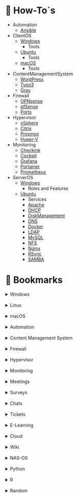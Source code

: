 <!-- HOW TO -->

# :ledger: How-To´s

- Automation
  - [Ansible](/automation/ansible.md)
- ClientOS
  - [Windows](/client/windows/windows.md)
    - Tools
  - [Ubuntu](/client/ubuntu/ubuntu.md)
    - Tools
  - [macOS](/client/macos/macos.md)
    - Tools
- ContentManagementSystem
  - [WordPress](/cms/wordpress.md)
  - [Typo3](/cms/typo3.md)
  - [Grav](/cms/grav.md)
- Firewall
  - [OPNsense](/firewall/opnsense.md)
  - [pfSense](/firewall/pfsense.md)
  - [Ports](/firewall/ports.md)
- Hypervisor
  - [vSphere](/hypervisor/vsphere.md)
  - [Citrix](/hypervisor/citrix.md)
  - [Proxmox](/hypervisor/proxmox.md)
  - [Hyper-V](/hypervisor/hyperv.md)
- Monitoring
  - [Checkmk](/monitoring/checkmk.md)
  - [Cockpit](/monitoring/cockpit.md)
  - [Grafana](/monitoring/grafana.md)
  - [Portainer](/monitoring/portainer.md)
  - [Prometheus](/monitoring/prometheus.md)
- ServerOS
  - [Windows](/server/windows/windows.md)
    - Roles and Features
  - [Ubuntu](/server/ubuntu/ubuntu.md)
    - Services
    - [Apache](/server/ubuntu/services/apache.md)
    - [DHCP](/server/ubuntu/services/dhcp.md)
    - [DiskManagement](/server/ubuntu/services/disk.md)
    - [DNS](/server/ubuntu/services/dns.md)
    - [Docker](/server/ubuntu/services/docker.md)
    - [LDAP](/server/ubuntu/services/ldap.md)
    - [MySQL](/server/ubuntu/services/mysql.md)
    - [NFS](/server/ubuntu/services/nfs.md)
    - [Nginx](/server/ubuntu/services/nginx.md)
    - [RSync](/server/ubuntu/services/rsync.md)
    - [SAMBA](/server/ubuntu/services/samba.md)

# :bookmark: Bookmarks

<details>
  <summary>Windows</summary>
  <ul>
    <li><a href="https://www.it-zeugs.de/active-directory-komponenten.html">Active Directory - Komponenten (DE)</a></li>
    <li><a href="https://www.computerbase.de/downloads/systemtools/all-in-one-runtimes/">All in One Runtimes Download (DE)</a></li>
    <li><a href="https://www.gp-pack.com/wp-content/uploads/2018/04/gp-pack.com-BSI-BPOL_Windows_10_Sicherheitsmodul_Bundespolizei.htm">BSI-GPO-Windows 10 (DE)</a></li>
    <li><a href="https://chocolatey.org/">Chocolatey Software Manager (EN)</a></li>
    <li><a href="https://www.drwindows.de/">Dr. Windows (DE)</a></li>
    <li><a href="https://de.wikihow.com/Unter-Windows-7-das-Administrator-Passwort-zur%C3%BCcksetzen">Win-Admin-Passwort zurücksetzen (DE)</a></li>
  </ul>
</details>

<br>

<details>
  <summary>Linux</summary>
  <ul>
    <li><a href="https://contabo.com/blog/de/">Contabo (DE)</a></li>
    <li><a href="https://crontab.guru/">crontab guru (EN)</a></li>
    <li><a href="https://devconnected.com/">devconnected (EN)</a></li>
    <li><a href="https://itslinuxfoss.com/">itsLinuxfoss.com (EN)</a></li>
    <li><a href="https://www.itzgeek.com/">ITzGeek (EN)</a></li>
    <li><a href="http://www.phpldaptools.com/">LdapTools (EN)</a></li>
    <li><a href="https://linux-audit.com/">Linux Audit (EN)</a></li>
    <li><a href="https://www.linuxbabe.com/">LinuxBabe (EN)</a></li>
    <li><a href="https://linuxconfig.org/">LinuxConfig (EN)</a></li>
    <li><a href="https://linuxhint.com/">linuxhint (EN)</a></li>
    <li><a href="https://linuxize.com/">Linuxize (EN)</a></li>
    <li><a href="https://www.cyberciti.biz/tips/">nixCraft (EN)</a></li>
    <li><a href="https://blog.desdelinux.net/de/pam-nis-ldap-kerberos-ds-samba-4-ad-dc-redes-pymes/">PAM-, NIS-, LDAP-, Kerberos-, DS- und Samba 4 AD-DC-SMB-Netzwerk (DE)</a></li>
    <li><a href="https://serversforhackers.com/">Server Admin for Programmers (EN)</a></li>
    <li><a href="https://www.shellbefehle.de/">Shell Befehle (DE)</a></li>
    <li><a href="https://confluence.jaytaala.com/display/TKB/Tech+Knowledge+Base">Tech Knowledge Base (EN)</a></li>
    <li><a href="https://www.tecmint.com/">tecmint (EN)</a></li>
    <li><a href="https://manpages.ubuntu.com/">Ubuntu Manpage (EN)</a></li>
    <li><a href="https://github.com/jenil777007/ucleaner">ucleaner (EN)</a></li>
  </ul>
</details>

<br>

<details>
  <summary>macOS</summary>
  <ul>

  </ul>
</details>

<br>

<details>
  <summary>Automation</summary>
  <ul>
    <li><a href="https://www.redhat.com/de/technologies/management/ansible">Ansible</a></li>
  </ul>
</details>

<br>

<details>
  <summary>Content Management System</summary>
  <ul>
    <li><a href="https://typo3.org/">Typo3</a></li>
    <li><a href="https://getgrav.org/">Grav</a></li>
    <li><a href="https://wordpress.com/">WordPress</a></li>
    <li><a href="https://contao.org/">Contao</a></li>
    <li><a href="https://www.drupal.de/">Drupal</a></li>
    <li><a href="https://www.joomla.de/">Joomla</a></li>
  </ul>
</details>

<br>

<details>
  <summary>Firewall</summary>
  <ul>

  </ul>
</details>

<br>

<details>
  <summary>Hypervisor</summary>
  <ul>
    <li><a href="https://www.vmware.com/products/vsphere-hypervisor.html.html">vSphere Hypervisor</a></li>
    <li><a href="https://docs.xenserver.com/de-de/citrix-hypervisor/">Citrix Hypervisor</a></li>
    <li><a href="https://www.proxmox.com/de/">Proxmox</a></li>
    <li><a href="https://learn.microsoft.com/de-de/virtualization/hyper-v-on-windows/">Hyper-V</a></li>
  </ul>
</details>

<br>

<details>
  <summary>Monitoring</summary>
  <ul>
    <li><a href="https://checkmk.com/">checkmk</a></li>
  </ul>
</details>

<br>

<details>
  <summary>Meetings</summary>
  <ul>
    <li><a href="https://bigbluebutton.org/">BigBlueButton</a></li>
    <li><a href="https://www.braincert.com/">BrainCert</a></li>
    <li><a href="https://www.goto.com/de/meeting">GoToMeeting</a></li>
    <li><a href="https://meet.jit.si/">jitsi</a></li>
  </ul>
</details>

<br>

<details>
  <summary>Surveys</summary>
  <ul>
    <li><a href="https://www.global-assess.rwth-aachen.de/nrddt/testmaker/index.php?page=about">testMaker</a></li>
    <li><a href="https://www.surveymonkey.de/">SurveyMonkey</a></li>
    <li><a href="https://www.formstack.com/">Formstack</a></li>
    <li><a href="https://www.limesurvey.org/de/">LimeSurvey</a></li>
  </ul>
</details>

<br>

<details>
  <summary>Chats</summary>
  <ul>
    <li><a href="https://mattermost.com/">Mattermost</a></li>
    <li><a href="https://de.rocket.chat/">RocketChat</a></li>
  </ul>
</details>

<br>

<details>
  <summary>Tickets</summary>
  <ul>
    <li><a href="https://freescout.net/">FreeScout</a></li>
    <li><a href="https://www.opensupports.com/">OpenSupport</a></li>
    <li><a href="https://www.hesk.com/">Hesk</a></li>
    <li><a href="https://zammad.com/ ">Zammad</a></li>
    <li><a href="http://handesk.io/">Handesk</a></li>
    <li><a href="https://trudesk.io/">Trudesk</a></li>
    <li><a href="https://www.quickdesk.io/">QuickDesk</a></li>
  </ul>
</details>

<br>

<details>
  <summary>E-Learning</summary>
  <ul>
    <li><a href="https://www.sakailms.org">Sakai</a></li>
    <li><a href="https://moodle.org/">Moodle</a></li>
    <li><a href="https://www.ilias.de/">Ilias</a></li>
  </ul>
</details>

<br>

<details>
  <summary>Cloud</summary>
  <ul>
    <li><a href="https://nextcloud.com/">Nextcloud</a></li>
    <li><a href="https://owncloud.com/">ownCloud</a></li>
    <li><a href="https://www.seafile.com/en/home/">Seafile</a></li>
  </ul>
</details>

<br>

<details>
  <summary>Wiki</summary>
  <ul>
    <li><a href="https://www.bookstackapp.com/">BookStack</a></li>
    <li><a href="https://www.dokuwiki.org/dokuwiki">DokuWiki</a></li>
    <li><a href="https://bluespice.com/de/">BlueSpice</a></li>
    <li><a href="https://js.wiki/">Wiki.js</a></li>
  </ul>
</details>

<br>

<details>
  <summary>NAS-OS</summary>
  <ul>
    <li><a href="https://www.truenas.com/">TrueNAS</a></li>
    <li><a href="https://zentyal.com/">Zentyal</a></li>
  </ul>
</details>

<br>

<details>
  <summary>Python</summary>
  <ul>
    <li><a href="https://jupyter.org/">Jupyter Lab</a></li>
    <li><a href="https://jupyter.org/">Jupyter Notebook</a></li>
  </ul>
</details>

<br>

<details>
  <summary>R</summary>
  <ul>
    <li><a href="https://www.rstudio.com/">R-Studio Server</a></li>
    <li><a href="https://www.shinyapps.io/">ShinyApps</a></li>
  </ul>
</details>

<br>

<details>
  <summary>Random</summary>
  <ul>
    <li><a href="http://www.drs-informatik.de/blog/">Dreessen Informatik (DE)</a></li>
    <li><a href="https://blog.wydler.eu/notizblock/">IT Praxis: Notizblock (DE)</a></li>
    <li><a href="https://www.linode.com/docs/guides/">Linode Guides & Tutorials (EN)</a></li>
    <li><a href="https://blog.marvin-menzerath.de/">Marvin Menzerath (DE)</a></li>
    <li><a href="https://www.redim.de/blog/passwortschutz-mit-htaccess-einrichten">.htpasswd Generator (DE)</a></li>
    <li><a href="https://administrator.de/">administrator.de (DE)</a></li>
    <li><a href="https://ahelpme.com/hardware/lsi/avago-megaraid-sas-9361-4i-with-cachecade-and-cachevault-bios-configuration-utilities-review/">AVAGO MegaRaid (EN)</a></li>
    <li><a href="https://www.heise.de/tipps-tricks/BIOS-starten-so-klappt-s-3949966.html">BIOS Tasten (DE)</a></li>
    <li><a href="https://www.skgm.de/">Broadcast IT Engineering (DE)</a></li>
    <li><a href="https://bund.dev/">BUND API-Portal (DE)</a></li>
    <li><a href="https://www.bsi.bund.de">Bundesamt für Sicherheit in der Informationstechnik (DE)</a></li>
    <li><a href="https://www.com-magazin.de/">com-magazin.de (DE)</a></li>
    <li><a href="https://creativecommons.org/licenses/?lang=en">Creative Commons (EN)</a></li>
    <li><a href="https://www.elektronik-kompendium.de/">Elektronik-Kompendium (DE)</a></li>
    <li><a href="https://www.forschungsdaten.info/">Forschung und Daten managen (DE)</a></li>
    <li><a href="https://www.golem.de/">Golem.de (DE)</a></li>
    <li><a href="https://www.govdata.de/">GovData (DE)</a></li>
    <li><a href="https://www.hirensbootcd.org/">Hiren’s BootCD PE (EN)</a></li>
    <li><a href="https://www.subnet-calculator.com/">IP Subnet Calculator (EN)</a></li>
    <li><a href="https://www.ip-insider.de/">IP-Insider.de (DE)</a></li>
    <li><a href="https://de.ipshu.com/">IPSHU (DE)</a></li>
    <li><a href="https://it-administrator.de">it-administrator.de (DE)</a></li>
    <li><a href="https://wiki.de.it-processmaps.com">ITIL (DE)</a></li>
    <li><a href="https://it-learner.de/">it-learner.de (DE)</a></li>
    <li><a href="https://www.it-zeugs.de/">it-zeugs.de (DE)</a></li>
    <li><a href="https://tinkertry.com/drive-accidentally-removed-from-raid-resolve-the-pd-missing-error-without-data-loss-using-lsi-webbios">LSI WebBIOS (EN)</a></li>
    <li><a href="https://www.thomas-krenn.com/en/wiki/Managing_an_MegaRAID_Controller">Managing an MegaRAID Controller (DE)</a></li>
    <li><a href="https://www.mikedane.com/web-development/">Mike Dane (EN)</a></li>
    <li><a href="https://www.my-it-brain.de/wordpress/">My-IT-Brain (DE)</a></li>
    <li><a href="https://ninite.com/">Ninite (EN)</a></li>
    <li><a href="https://www.nirsoft.net/">NirSoft (EN)</a></li>
    <li><a href="https://www.ntlite.com/">NTLite (EN)</a></li>
    <li><a href="https://choosealicense.com/">open source licenses (EN)</a></li>
    <li><a href="https://pcpartpicker.com/">pcpartpicker (EN)</a></li>
    <li><a href="https://www.thomas-krenn.com/de/wiki/RAID-Controller_Rebuild_manuell_starten">RAID-Controller Rebuild (DE)</a></li>
    <li><a href="https://www.search-one.de/seo-tutorial/">SEO-Tutorial: Know How für Einsteiger (DE)</a></li>
    <li><a href="https://docs.microsoft.com/en-us/sysinternals/downloads/sysinternals-suite">Sysinternals Suite (EN)</a></li>
    <li><a href="https://dokuwiki.tachtler.net/doku.php">Tachtler's DokuWiki (DE)</a></li>
    <li><a href="https://www.ionas.com/wissen/tastenkombinationen-bios-bootmenue-recovery-partition/">Tastenkombinationen für BIOS, Bootmenü und Recovery Partition (DE)</a></li>
    <li><a href="https://www.thomas-krenn.com/de/wiki/Hauptseite">Thomas-Krenn-Wiki (DE)</a></li>
    <li><a href="https://www.ventoy.net/en/index.html">Ventoy (EN)</a></li>
    <li><a href="https://www.forschungsdaten-bildung.de/">Verbund Forschungsdaten Bildung (DE)</a></li>
    <li><a href="http://www.vmwarearena.com/">VMwareArena (EN)</a></li>
  </ul>
</details>
